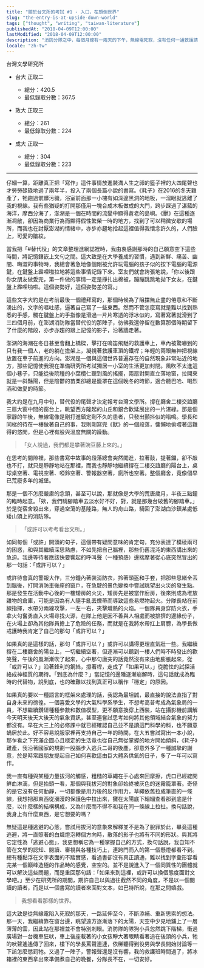 ```yaml
---
title: "關於台文所的考試 #1 - 入口，在顛倒世界"
slug: "the-entry-is-at-upside-down-world"
tags: ["thought", "writing", "taiwan-literature"]
publishedAt: "2018-04-09T12:00:00"
lastModified: "2018-04-09T12:00:00"
description: "消防分隊之中，每個月總有一兩天的下午，無線電死寂，沒有任何一通救護請求，在那一天我想到，或許可以考考看台文所"
locale: "zh-tw"
---
```


台灣文學研究所

- 台大 正取二
  - 總分：420.5
  - 最低錄取分數：367.5

- 政大 正取三
  - 總分：261
  - 最低錄取分數：224

- 成大 正取一
  - 總分：304
  - 最低錄取分數：223

--- 

仔細一算，距離真正把「寫作」這件事情放進裝滿人生之卵的籃子裡的大四尾聲也才勞勞碌碌地過了兩年半，投入了兩個長篇小說的書寫。《耗子》在2016的冬天難產了，牠跑過骯髒污穢，浴室前面那一小塊有如深邃黑洞的地板，一溜眼就逃離了我的視線。我有些猶疑的打開那僅用一塊合成木板做成的大門，跨步踩過了湛藍的海洋，摩西分海了，澎湖是一個在時間的流變中顯得蒼老的島嶼。《獸》在這種逐漸凋敝，卻因為商業行為而顯得假性繁榮一時的地方，找到了可以稍微安歇的場所，而我也在討厭澎湖的情緒中，亦步亦趨地拾起這裡值得我懷念許久的，人們臉上，可愛的皺紋。

當我把「#替代役」的文章整理進網誌裡時，我由衷感謝那時的自己願意空下這些時間，將記憶鑲嵌上文句之間。這大致是在大學養成的習慣，遇到新鮮、痛苦、幽闇、晦澀的事物時，我總會著急地像個剛被允許玩電腦的孩子似的按下電腦的電源鍵，在鍵盤上霹哩啪拉地將這些事情記錄下來。室友們就會誇張地說，「你以後跟你女朋友做愛完，第一件做的事情一定是掙扎出棉被，蹦蹦跳跳地拋下女友，在鍵盤上霹哩啪啦。這個姿勢好，這個姿勢差的寫。」

這些文字大約是在考前最後一個禮拜寫的，那個時候為了阻擋無止盡的倦意和不斷湧出的，文字的嘔吐感，逼著自己寫了一些東西。然而不管怎麼寫就是難以找到熟悉的手感，觸在鍵盤上的手指像是滑過一片片寒透的浮冰似的，寫著寫著就滑到了三四個月前，在澎湖消防隊當替代役的那陣子，彷彿我還停留在數算那個時期留下了什麼的階段，亦步亦趨的跟上記憶的影子，沿著牆走著。

澎湖的海潮在冬日甚至會翻上橋樑，擊打在鳴笛飛馳的救護車上，車內被驚嚇到的只有我一個人，老的躺在擔架上，凝視著救護車頂的鐵桿；年輕的兩眼無神把視線放置在車子前進的方向。澎湖是一個與這個世界普遍存在的自然現象非常貼近的地方，那些記憶使我現在準備研究所考試獨居一小室的生活更加封閉。風吹不太進這個小巷子，只能從後院種的小葉欖仁聽到風的搖擺，兩扇對開直立落地窗，拉開來就是一斜豔陽，但是陰鬱的苗栗卻總是籠罩在這個晚冬的時節，適合聽巴哈、喝烈酒和做愛的時節。

我大約是在九月中旬，替代役的尾聲才決定報考台灣文學所。撐在廳舍二樓交誼廳三扇大窗中間的窗台上，眺望西方隆起的山丘和銀合歡延展出的一片湛綠。那是個寧靜的午後，無線電像是剛打進鎮定劑不久的患者，只發出顫抖似的嗡鳴。學長和同梯的待在一樓做著自己的事，我則剛寫完《獸》的一個段落，慵懶地偷嚐著這難得的悠閒，但是心裡有股與溫度無關的躁動。

>「女人說過，我們都是攀著豌豆藤上來的。」

在思考的間隙裡，那些書寫中故事的段落總會突然闖進，拉著鼓，提著鑼，卻不敲也不打，就只是靜靜地站在那裡，而我也靜靜地繼續撐在二樓交誼廳的陽台上，桌球桌空著、電視空著、啞鈴空著、警報器空著，廁所也空著。整個廳舍，竟像個早已荒廢多年的城堡。

那是一個不怎麼嚴肅的念頭，甚至可以說，那就像是大學的荒唐歲月，半夜三點鐘的臨時起意。「欸，我們騎腳踏車去淡水好不好，對，就是那幾台破舊的腳踏車。」於是從宿舍殺出來，穿過空蕩的基隆路，無人的舟山路，騎回了澎湖白沙鎮某處低矮山頭上的消防隊。

>「或許可以考考看台文所。」

如同每個「或許」開頭的句子，這個帶有疑問意味的肯定句，充分表達了模稜兩可的困惑，和與其繼續深思熟慮，不如先把自己腦裡，那些仍舊混沌的東西講出來的急迫。我邊等待著應該快要響起的呼叫聲（一種預感）邊揣摩著從心底突然冒出的那一句話：「或許可以？」

或許待會真的警報大作，三分鐘內著裝消防衣，拎著頭盔和手套，把那些思緒全丟到腦後，打開消防車後座的窗戶，在急駛的景色變換中嘗試眺望出火災的發生點。那是發生在活動中心後的一樓矮房的火災，矮房先是被當作廚房，後來則成為堆放雜物的倉庫，可能是因為有人隨手亂丟煙蒂而導致這些易燃物起火。分隊長站在前線指揮，水帶分兩線攻擊，一左一右，夾擊熾熱的火焰。一個隊員身穿防火衣，手拿火勾奮勇直入火場尋找火源，在隊上他是因不善與人相處而被排擠的邊緣份子，在火場上卻為其他隊員擔上了危險的任務，而就是在我將水帶扛上肩膀，為學長做戒護時我肯定了自己的那句「或許可以？」

如果真的是這樣的話，那句「或許可以？」或許可以講得更理直氣壯一些。我繼續撐在二樓廳舍的陽台上，一切繼續空著，但逐漸可以聽到一樓人們時不時發出的歡笑聲，午後的風漸漸吹了起來，心中那句唐突的話竟然沒有來由地膨脹起來，從「或許可以？」沿著鋒利的鋼絲，撐著桿，走成了「如果可以，」從膽怯的試探活絡成神經質的期待。「到底為什麼？」當記憶的邊陲逐漸崩解時，這句話就成為臨時的代替物，說到底，也的確難以找到真正可以稱作「穩定」的原因。

如果真的要以一種語言的框架來處理的話，我認為最坦誠，最直接的說法直指了對自身未來的徬徨。一個喜愛文學的大氣科學系學生，不想考高普考成為氣象局的一員，不想繼續鑽研種種參數和數值模型，更不願意換穿上西裝，站在攝影機前講解今天明天後天大後天的氣象資訊，甚至連嘗試思考如何將其他領域結合氣象的努力都沒有。早在大三上的必修課中就已經確認自己並不是讀這門科學的料，也不願意蝸居於此。好不容易說服家裡再支持自己一年的時間，在大五嘗試寫出一本小說，那乍看之下充滿企圖心且穩定的生活竟也從自己無從掌握的地方開始傾斜，《耗子》難產，我沿著國家的規劃一股腦步入逃兵二哥的後塵，卻意外多了一種誠摯的謝意，於是時常跟朋友提起自己如何喜歡這由巨大體系供氧的日子，多了一年可以寫作。

我一直有種與某種力量拔河的觸感，粗糙的草繩在手心處來回摩擦，虎口已經綻開鮮血淋漓，但是抬頭一看，那個與我拔河的對象卻始終被灰色的迷霧籠罩著。奇怪的是它沒有任何動靜，一切都像是用力後的反作用力，草繩依舊拉成筆直的一條線，我想把那東西從瀰漫的保護色中拉出來，攤在太陽底下細細查看那到底是什麼，以什麼樣的結構構成，又為什麼而不得不和我在同一條線上拉扯。換句話說，我身上有什麼東西，是它想要的嗎？

無疑這是種逃避的心態，嘗試用拔河的意象來解釋並不是為了脫罪於此，畢竟這種逃避，將一直照著的白熾燈泡轉個方向時，散落的影子也將有不同的形狀。與其將它定性為「逃避心態」，我更想稱它為一種掌握自己的方式，換句話說，我自知不管在文學的認知、閱讀、審視與各種技巧上，連跨門而入的第一個懸燈都看不到。總有種黏浮在文字表面的不踏實感，看過書卻沒有真正讀通，難以找到字彙形容看完某一個巔峰造極的作品時的感覺，空空的。並不是說進入了一個同質性的團體就可以解決這些問題，而是重回那句話：「如果來到這裡，或許可以換個態度面對文學吧。」至少在研究所的期間，期許自己以與過往截然不同的角度，不是以一個閱讀的讀者，而是以一個書寫的讀者來面對文本，如巴特所說，在那之間嬉戲。

> 我想看看那樣的世界。

這大致是從無線電陷入死寂的那天，一路延伸至今，不斷添補、重新思索的想法。那一天，我繼續靠在窗台邊，眺望遠方逐漸落下的太陽，天空中少見地鋪上了一層薄薄的雲，因此站在那裡並不會特別刺眼。消防隊的隊狗小兵忽然跳下階梯，衝過廣場對一台機車狂吠，車上後座載著的小女孩睜大著眼睛看著追在後頭的小兵，牠的吠聲遙遙傳了回來，樓下的學長罵聲連連，依稀聽得到役男與學長開始討論等一下該怎麼懲罰牠。又過了一陣子，警報聲還是沒有響，我的救護班時間過了，將冰箱裡的東西拿出來準備煮自己的晚餐，分隊長不在，一切安好。

